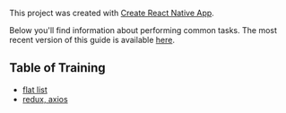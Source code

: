 This project was created with [Create React Native App](https://github.com/react-community/create-react-native-app).

Below you'll find information about performing common tasks. The most recent version of this guide is available [here](https://github.com/react-community/create-react-native-app/blob/master/react-native-scripts/template/README.md).

## Table of Training
* [flat list](https://facebook.github.io/react-native/docs/flatlist.html)
* [redux, axios]()
